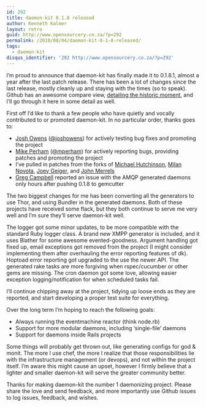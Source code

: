```yaml
---
id: 292
title: daemon-kit 0.1.8 released
author: Kenneth Kalmer
layout: retro
guid: http://www.opensourcery.co.za/?p=292
permalink: /2010/08/04/daemon-kit-0-1-8-released/
tags:
  - daemon-kit
disqus_identifier: '292 http://www.opensourcery.co.za/?p=292'
---
```


I&#8217;m proud to announce that daemon-kit has finally made it to 0.1.8.1, almost a year after the last patch release. There has been a lot of changes since the last release, mostly cleanly up and staying with the times (so to speak). Github has an awesome compare view, <a href="http://github.com/kennethkalmer/daemon-kit/compare/0.1.7.12...0.1.8" target="_blank">detailing the historic moment</a>, and I&#8217;ll go through it here in some detail as well.

First off I&#8217;d like to thank a few people who have quietly and vocally contributed to or promoted daemon-kit. In no particular order, thanks goes to:

  * [Josh Owens][1] ([@joshowens][2]) for actively testing bug fixes and promoting the project
  * [Mike Perham][3] ([@mperham][4]) for actively reporting bugs, providing patches and promoting the project
  * I&#8217;ve pulled in patches from the forks of [Michael Hutchinson][5], [Milan Novota][6], [Joey Geiger][7], and [John Merrels][8]
  * [Greg Campbell][9] reported an issue with the AMQP generated daemons only hours after pushing 0.1.8 to gemcutter

The two biggest changes for me has been converting all the generators to use Thor, and using Bundler in the generated daemons. Both of these projects have received some flack, but they both continue to serve me very well and I&#8217;m sure they&#8217;ll serve daemon-kit well.

The logger got some minor updates, to be more compatible with the standard Ruby logger class. A brand new XMPP generator is included, and it uses Blather for some awesome evented-goodness. Argument handling got fixed up, email exceptions got removed from the project (I might consider implementing them after overhauling the error reporting features of dk). Hoptoad error reporting got upgraded to the use the newer API. The generated rake tasks are more forgiving when rspec/cucumber or other gems are missing. The cron daemon got some love, allowing easier exception logging/notification for when scheduled tasks fail.

I&#8217;ll continue chipping away at the project, tidying up loose ends as they are reported, and start developing a proper test suite for everything.

Over the long term I&#8217;m hoping to reach the following goals:

  * Always running the eventmachine reactor (think node.rb)
  * Support for more modular daemons, including &#8216;single-file&#8217; daemons
  * Support for daemons inside Rails projects

Some things will probably get thrown out, like generating configs for god & monit. The more I use chef, the more I realize that those responsibilities lie with the infrastructure management (or devops), and not within the project itself. I&#8217;m aware this might cause an upset, however I firmly believe that a lighter and smaller daemon-kit will serve the greater community better.

Thanks for making daemon-kit the number 1 daemonizing project. Please share the love and send feedback, and more importantly use Github issues to log issues, feedback, and wishes.

 [1]: http://fourbeansoup.com
 [2]: http://twitter.com/joshowens
 [3]: http://www.mikeperham.com
 [4]: http://twitter.com/mperham
 [5]: http://github.com/mhutchin
 [6]: http://github.com/milann
 [7]: http://github.com/jgeiger
 [8]: http://github.com/merrells
 [9]: http://github.com/gcampbell
